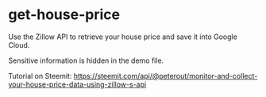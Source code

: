 # get-house-price
Use the Zillow API to retrieve your house price and save it into Google Cloud.

Sensitive information is hidden in the demo file.

Tutorial on Steemit: https://steemit.com/api/@peterout/monitor-and-collect-your-house-price-data-using-zillow-s-api
